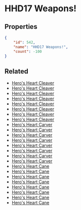 # HHD17 Weapons!

<no description available>

## Properties

```json
{
    "id": 542,
    "name": "HHD17 Weapons!",
    "count": -100
}
```

## Related

- [Hero's Heart Cleaver](../items/16970-hero-s-heart-cleaver.md)
- [Hero's Heart Cleaver](../items/16971-hero-s-heart-cleaver.md)
- [Hero's Heart Cleaver](../items/16972-hero-s-heart-cleaver.md)
- [Hero's Heart Cleaver](../items/16973-hero-s-heart-cleaver.md)
- [Hero's Heart Cleaver](../items/16974-hero-s-heart-cleaver.md)
- [Hero's Heart Cleaver](../items/16975-hero-s-heart-cleaver.md)
- [Hero's Heart Cleaver](../items/16976-hero-s-heart-cleaver.md)
- [Hero's Heart Cleaver](../items/16977-hero-s-heart-cleaver.md)
- [Hero's Heart Carver](../items/16978-hero-s-heart-carver.md)
- [Hero's Heart Carver](../items/16979-hero-s-heart-carver.md)
- [Hero's Heart Carver](../items/16980-hero-s-heart-carver.md)
- [Hero's Heart Carver](../items/16981-hero-s-heart-carver.md)
- [Hero's Heart Carver](../items/16982-hero-s-heart-carver.md)
- [Hero's Heart Carver](../items/16983-hero-s-heart-carver.md)
- [Hero's Heart Carver](../items/16984-hero-s-heart-carver.md)
- [Hero's Heart Carver](../items/16985-hero-s-heart-carver.md)
- [Hero's Heart Cane](../items/16986-hero-s-heart-cane.md)
- [Hero's Heart Cane](../items/16987-hero-s-heart-cane.md)
- [Hero's Heart Cane](../items/16988-hero-s-heart-cane.md)
- [Hero's Heart Cane](../items/16989-hero-s-heart-cane.md)
- [Hero's Heart Cane](../items/16990-hero-s-heart-cane.md)
- [Hero's Heart Cane](../items/16991-hero-s-heart-cane.md)
- [Hero's Heart Cane](../items/16992-hero-s-heart-cane.md)
- [Hero's Heart Cane](../items/16993-hero-s-heart-cane.md)

